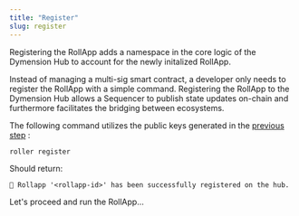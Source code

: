 ```yaml
---
title: "Register"
slug: register
---
```


Registering the RollApp adds a namespace in the core logic of the Dymension Hub to account for the newly initalized RollApp.

Instead of managing a multi-sig smart contract, a developer only needs to register the RollApp with a simple command. Registering the RollApp to the Dymension Hub allows a Sequencer to publish state updates on-chain and furthermore facilitates the bridging between ecosystems.

The following command utilizes the public keys generated in the [previous step](initialize) :

```
roller register
```

Should return:

```
💈 Rollapp '<rollapp-id>' has been successfully registered on the hub.
```

Let's proceed and run the RollApp...
